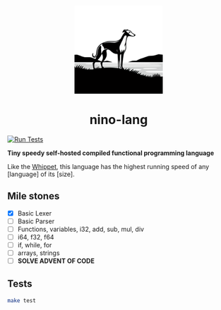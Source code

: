 <div>
    <p align="center"><img src="logo.png" height="200px" width="200px" /></p>
    <h1 align="center">nino-lang</h1>
</div>

[![Run Tests](https://github.com/ridulfo/nino-lang/actions/workflows/on-main.yaml/badge.svg?branch=main)](https://github.com/ridulfo/nino-lang/actions/workflows/on-main.yaml)

**Tiny speedy self-hosted compiled functional programming language**

Like the [Whippet](https://en.wikipedia.org/wiki/Whippet), this language has the highest running speed of any [language] of its [size].

## Mile stones

- [x] Basic Lexer
- [ ] Basic Parser
- [ ] Functions, variables, i32, add, sub, mul, div
- [ ] i64, f32, f64
- [ ] if, while, for
- [ ] arrays, strings
- [ ] **SOLVE ADVENT OF CODE**

## Tests

```bash
make test
```
